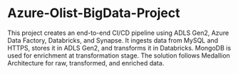 # Azure-Olist-BigData-Project
This project creates an end-to-end CI/CD pipeline using ADLS Gen2, Azure Data Factory, Databricks, and Synapse. It ingests data from MySQL and HTTPS, stores it in ADLS Gen2, and transforms it in Databricks. MongoDB is used for enrichment at transformation stage. The solution follows Medallion Architecture for raw, transformed, and enriched data.
